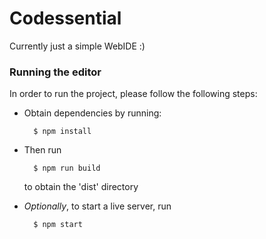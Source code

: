 # Codessential
Currently just a simple WebIDE :)

### Running the editor
In order to run the project, please follow the following steps:

+ Obtain dependencies by running:
        
        $ npm install
        
+ Then run
        
        $ npm run build
        
  to obtain the 'dist' directory
+ *Optionally*, to start a live server, run
        
        $ npm start
  
